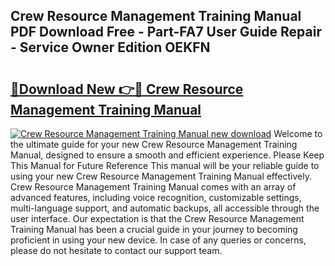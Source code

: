 ## Crew Resource Management Training Manual PDF Download Free - Part-FA7 User Guide Repair - Service Owner Edition OEKFN

# <h2><a href="http://bc38955.oget.top/?id=Crew+Resource+Management+Training+Manual">🔗Download New 👉🔴 Crew Resource Management Training Manual</a></h2>

[![Crew Resource Management Training Manual new download](https://i.imgur.com/5g1atiW.png)](http://bc38955.oget.top/?id=Crew+Resource+Management+Training+Manual)
Welcome to the ultimate guide for your new Crew Resource Management Training Manual, designed to ensure a smooth and efficient experience. Please Keep This Manual for Future Reference This manual will be your reliable guide to using your new Crew Resource Management Training Manual effectively. Crew Resource Management Training Manual comes with an array of advanced features, including voice recognition, customizable settings, multi-language support, and automatic backups, all accessible through the user interface. Our expectation is that the Crew Resource Management Training Manual has been a crucial guide in your journey to becoming proficient in using your new device. In case of any queries or concerns, please do not hesitate to contact our support team.
